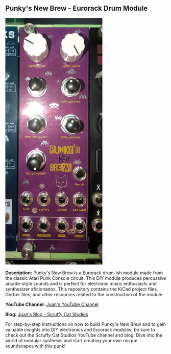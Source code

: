 ## Punky's New Brew - Eurorack Drum Module

![Module Image](PunkyBrew.jpg)

**Description:**
Punky's New Brew is a Eurorack drum-ish module made from the classic Atari Punk Console circuit. This DIY module produces percussive arcade-style sounds and is perfect for electronic music enthusiasts and synthesizer aficionados. This repository contains the KiCad project files, Gerber files, and other resources related to the construction of the module.

**YouTube Channel:** [Juan's YouTube Channel](https://www.youtube.com/channel/UC0b9VIyAkoUc2IhSYS2gNUg)

**Blog:** [Juan's Blog - Scruffy Cat Studios](scruffycatstudios.com)

For step-by-step instructions on how to build Punky's New Brew and to gain valuable insights into DIY electronics and Eurorack modules, be sure to check out the Scruffy Cat Studios YouTube channel and blog. Dive into the world of modular synthesis and start creating your own unique soundscapes with this punk!
